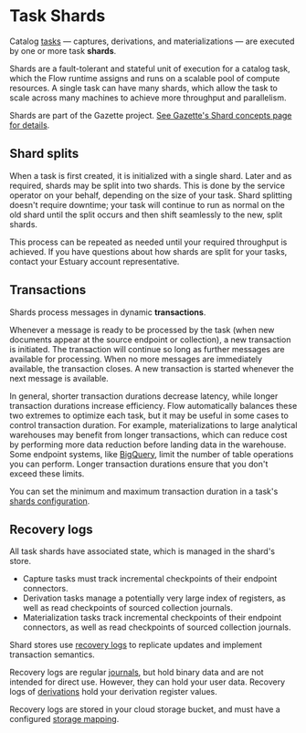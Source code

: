 # Task Shards

Catalog [tasks](../README.md#tasks) — captures, derivations, and materializations —
are executed by one or more task **shards**.

Shards are a fault-tolerant and stateful unit of execution for a catalog task,
which the Flow runtime assigns and runs on a scalable pool of compute resources.
A single task can have many shards,
which allow the task to scale across many machines to
achieve more throughput and parallelism.

Shards are part of the Gazette project.
[See Gazette's Shard concepts page for details](
https://gazette.readthedocs.io/en/latest/consumers-concepts.html#shards).

## Shard splits

When a task is first created, it is initialized with a single shard.
Later and as required, shards may be split into two shards.
This is done by the service operator on your behalf, depending on the size of your task.
Shard splitting doesn't require downtime; your task will continue to run as normal
on the old shard until the split occurs and then shift seamlessly to the new, split shards.

This process can be repeated as needed until your required throughput is achieved.
If you have questions about how shards are split for your tasks, contact your Estuary account representative.

## Transactions

Shards process messages in dynamic **transactions**.

Whenever a message is ready to be processed by the task (when new documents appear at the source endpoint or collection),
a new transaction is initiated.
The transaction will continue so long as further messages are available for processing.
When no more messages are immediately available, the transaction closes.
A new transaction is started whenever the next message is available.

In general, shorter transaction durations decrease latency, while longer transaction durations
increase efficiency.
Flow automatically balances these two extremes to optimize each task,
but it may be useful in some cases to control transaction duration.
For example, materializations to large analytical warehouses may benefit from longer transactions,
which can reduce cost by performing more data reduction before landing data in the warehouse.
Some endpoint systems, like [BigQuery](../../reference/materialization-sync-schedule.md), limit the number of table operations you can perform.
Longer transaction durations ensure that you don't exceed these limits.

You can set the minimum and maximum transaction duration in a task's [shards configuration](../../reference/Configuring-task-shards.md).

## Recovery logs

All task shards have associated state, which is managed in the shard's store.

* Capture tasks must track incremental checkpoints of their endpoint connectors.
* Derivation tasks manage a potentially very large index of registers,
  as well as read checkpoints of sourced collection journals.
* Materialization tasks track incremental checkpoints of their endpoint connectors,
  as well as read checkpoints of sourced collection journals.

Shard stores use
[recovery logs](https://gazette.readthedocs.io/en/latest/consumers-concepts.html#recovery-logs)
to replicate updates and implement transaction semantics.

Recovery logs are regular [journals](./journals.md),
but hold binary data and are not intended for direct use.
However, they can hold your user data.
Recovery logs of [derivations](../derivations.md) hold your derivation register values.

Recovery logs are stored in your cloud storage bucket,
and must have a configured [storage mapping](../storage-mappings.md#recovery-logs).